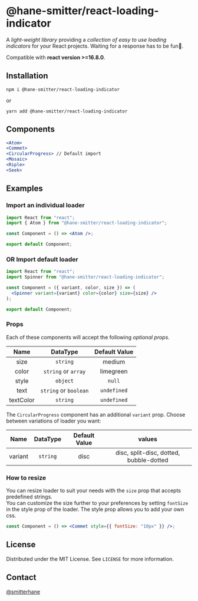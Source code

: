 # @hane-smitter/react-loading-indicator

A _light-weight library_ providing a _collection of easy to use loading indicators_ for your React projects. Waiting for a response has to be fun🥳.

Compatible with **react version >=16.8.0**.

## Installation

```
npm i @hane-smitter/react-loading-indicator
```

or

```
yarn add @hane-smitter/react-loading-indicator
```

## Components

```jsx
<Atom>
<Commet>
<CircularProgress> // Default import
<Mosaic>
<Riple>
<Seek>

```

## Examples

### Import an individual loader

```jsx
import React from "react";
import { Atom } from "@hane-smitter/react-loading-indicator";

const Component = () => <Atom />;

export default Component;
```

### OR Import default loader

```jsx
import React from "react";
import Spinner from "@hane-smitter/react-loading-indicator";

const Component = ({ variant, color, size }) => (
  <Spinner variant={variant} color={color} size={size} />
);

export default Component;
```

### Props

Each of these components will accept the following _optional props_.

|   Name    |       DataType        | Default Value |
| :-------: | :-------------------: | :-----------: |
|   size    |       `string`        |    medium     |
|   color   |  `string` or `array`  |   limegreen   |
|   style   |       `object`        |    `null`     |
|   text    | `string` or `boolean` |  `undefined`  |
| textColor |       `string`        |  `undefined`  |

The `CircularProgress` component has an additional `variant` prop. Choose between variations of loader you want:

|  Name   | DataType | Default Value |                 values                  |
| :-----: | :------: | :-----------: | :-------------------------------------: |
| variant | `string` |     disc      | disc, split-disc, dotted, bubble-dotted |

### How to resize

You can resize loader to suit your needs with the `size` prop that accepts predefined strings.<br>
You can customize the size further to your preferences by setting `fontSize` in the style prop of the loader. The style prop allows you to add your own css.

```jsx
const Component = () => <Commet style={{ fontSize: "10px" }} />;
```

## License

Distributed under the MIT License. See `LICENSE` for more information.

## Contact

[@smitterhane](https://twitter.com/smitterhane)
